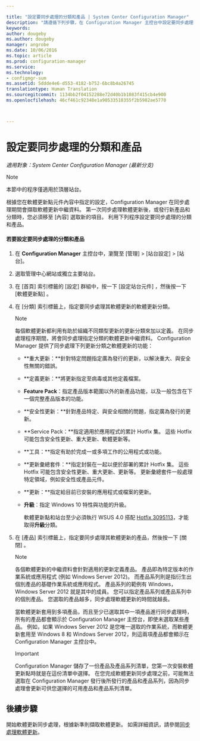 ```yaml
---

title: "設定要同步處理的分類和產品 | System Center Configuration Manager"
description: "請遵循下列步驟，在 Configuration Manager 主控台中設定要同步處理的分類和產品。"
keywords: 
author: dougeby
ms.author: dougeby
manager: angrobe
ms.date: 10/06/2016
ms.topic: article
ms.prod: configuration-manager
ms.service: 
ms.technology:
- configmgr-sum
ms.assetid: 5ddde4e6-d553-4182-b752-6bc8b4a26745
translationtype: Human Translation
ms.sourcegitcommit: 1134bb2f04152288e72d40b1b1083f415cb4e900
ms.openlocfilehash: 46cf461c92348e1a90533518355f2b5982ae5770



---
```

#  <a name="configure-classifications-and-products-to-synchronize"></a>設定要同步處理的分類和產品  

*適用對象：System Center Configuration Manager (最新分支)*


> [!NOTE]  
>  本節中的程序僅適用於頂層站台。  

 根據您在軟體更新點元件內容中指定的設定，Configuration Manager 在同步處理期間會擷取軟體更新中繼資料。 第一次同步處理軟體更新後，或發行新產品和分類時，您必須移至 [內容] 選取新的項目。 利用下列程序設定要同步處理的分類和產品。  

#### <a name="to-configure-classifications-and-products-to-synchronize"></a>若要設定要同步處理的分類和產品  

1.  在 **Configuration Manager** 主控台中，瀏覽至 [管理] > [站台設定] > [站台]。

2. 選取管理中心網站或獨立主要站台。  

3.  在 [首頁]  索引標籤的 [設定]  群組中，按一下 [設定站台元件] ，然後按一下 [軟體更新點] 。

4.  在 [分類]  索引標籤上，指定要同步處理其軟體更新的軟體更新分類。  

    > [!NOTE]  
    >  每個軟體更新都利用有助於組織不同類型更新的更新分類來加以定義。 在同步處理程序期間，將會同步處理指定分類的軟體更新中繼資料。 Configuration Manager 提供了同步處理下列更新分類之軟體更新的功能：  
    >   
    > - **重大更新：**針對特定問題指定廣為發行的更新，以解決重大、與安全性無關的錯誤。  
    > - **定義更新：**將更新指定至病毒或其他定義檔案。  
    > - **Feature Pack**：指定產品版本範圍以外的新產品功能，以及一般包含在下一個完整產品版本的功能。  
    > - **安全性更新：**針對產品特定、與安全相關的問題，指定廣為發行的更新。  
    > - **Service Pack：**指定適用於應用程式的累計 Hotfix 集。 這些 Hotfix 可能包含安全性更新、重大更新、軟體更新等。  
    > - **工具：**指定有助於完成一或多項工作的公用程式或功能。  
    > - **更新彙總套件：**指定封裝在一起以便於部署的累計 Hotfix 集。 這些 Hotfix 可能包含安全性更新、重大更新、更新等。 更新彙總套件一般處理特定領域，例如安全性或產品元件。  
    > - **更新：**指定給目前已安裝的應用程式或檔案的更新。  
    > - **升級**︰指定 Windows 10 特性與功能的升級。  
    >   
    >      軟體更新點和站台至少必須執行 WSUS 4.0 搭配 [Hotfix 3095113](https://support.microsoft.com/kb/3095113)，才能取得**升級**分類。  

5.  在 [產品]  索引標籤上，指定要同步處理其軟體更新的產品，然後按一下 [關閉] 。  

    > [!NOTE]  
    >  各個軟體更新的中繼資料會針對適用的更新定義產品。 產品即為特定版本的作業系統或應用程式 (例如 Windows Server 2012)。 而產品系列則是指衍生出個別產品的基礎作業系統或應用程式。 產品系列的範例有 Windows，Windows Server 2012 就是其中的成員。 您可以指定產品系列或產品系列中的個別產品。 您選取的產品越多，同步處理軟體更新的時間就越長。  
    >   
    >  當軟體更新套用到多項產品，而且至少已選取其中一項產品進行同步處理時，所有的產品都會顯示於 Configuration Manager 主控台，即使未選取某些產品。 例如，如果 Windows Server 2012 是您唯一選取的作業系統，而軟體更新套用至 Windows 8 和 Windows Server 2012，則這兩項產品都會顯示在 Configuration Manager 主控台中。  

    > [!IMPORTANT]  
    >  Configuration Manager 儲存了一份產品及產品系列清單，您第一次安裝軟體更新點時就是在這份清單中選擇。 在您完成軟體更新同步處理之前，可能無法選取在 Configuration Manager 發行後所發行的產品和產品系列，因為同步處理會更新可供您選擇的可用產品和產品系列清單。  


## <a name="next-steps"></a>後續步驟
開始軟體更新同步處理，根據新準則擷取軟體更新。 如需詳細資訊，請參閱[同步處理軟體更新](synchronize-software-updates.md)。



<!--HONumber=Nov16_HO1-->



